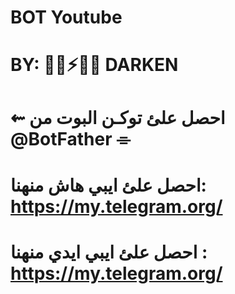 # BOT Youtube
# BY: 🧑‍💻⚡🇮🇶 DARKEN 
# ⇜ احصل علئ توكـن البوت من @BotFather ⌯
# احصل علئ ايبي هاش منهنا: https://my.telegram.org/
# احصل علئ ايبي ايدي منهنا : https://my.telegram.org/
